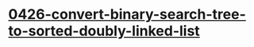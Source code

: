 # [0426-convert-binary-search-tree-to-sorted-doubly-linked-list](https://leetcode.com/problems/convert-binary-search-tree-to-sorted-doubly-linked-list)